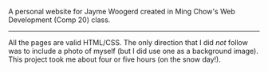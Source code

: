 A personal website for Jayme Woogerd created in Ming Chow's Web Development (Comp
20) class.

---

All the pages are valid HTML/CSS. The only direction that I did *not* follow
was to include a photo of myself (but I did use one as a background image). 
This project took me about four or five hours (on the snow day!).
